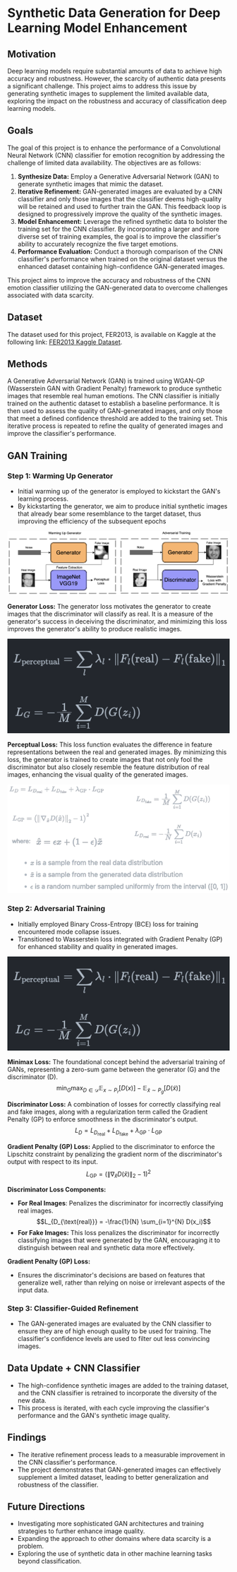 # Synthetic Data Generation for Deep Learning Model Enhancement

## Motivation

Deep learning models require substantial amounts of data to achieve high accuracy and robustness. However, the scarcity of authentic data presents a significant challenge. This project aims to address this issue by generating synthetic images to supplement the limited available data, exploring the impact on the robustness and accuracy of classification deep learning models.

## Goals

The goal of this project is to enhance the performance of a Convolutional Neural Network (CNN) classifier for emotion recognition by addressing the challenge of limited data availability. The objectives are as follows:

1. **Synthesize Data:** Employ a Generative Adversarial Network (GAN) to generate synthetic images that mimic the dataset. 
2. **Iterative Refinement:** GAN-generated images are evaluated by a CNN classifier and only those images that the classifier deems high-quality will be retained and used to further train the GAN. This feedback loop is designed to progressively improve the quality of the synthetic images.
3. **Model Enhancement:** Leverage the refined synthetic data to bolster the training set for the CNN classifier. By incorporating a larger and more diverse set of training examples, the goal is to improve the classifier's ability to accurately recognize the five target emotions.
4. **Performance Evaluation:** Conduct a thorough comparison of the CNN classifier's performance when trained on the original dataset versus the enhanced dataset containing high-confidence GAN-generated images. 

This project aims to improve the accuracy and robustness of the CNN emotion classifier utilizing the GAN-generated data to overcome challenges associated with data scarcity.

## Dataset
The dataset used for this project, FER2013, is available on Kaggle at the following link: [FER2013 Kaggle Dataset](https://www.kaggle.com/datasets/msambare/fer2013).

## Methods

A Generative Adversarial Network (GAN) is trained using WGAN-GP (Wasserstein GAN with Gradient Penalty) framework to produce synthetic images that resemble real human emotions. The CNN classifier is initially trained on the authentic dataset to establish a baseline performance. It is then used to assess the quality of GAN-generated images, and only those that meet a defined confidence threshold are added to the training set. This iterative process is repeated to refine the quality of generated images and improve the classifier's performance.

## GAN Training

### Step 1: Warming Up Generator

- Initial warming up of the generator is employed to kickstart the GAN's learning process.
- By kickstarting the generator, we aim to produce initial synthetic images that already bear some resemblance to the target dataset, thus improving the efficiency of the subsequent epochs

![Figure 1](Figures/Figure1.png)

**Generator Loss:**
The generator loss motivates the generator to create images that the discriminator will classify as real. It is a measure of the generator's success in deceiving the discriminator, and minimizing this loss improves the generator's ability to produce realistic images.

![Figure 2](Figures/Figure2.png)


**Perceptual Loss:**
This loss function evaluates the difference in feature representations between the real and generated images. By minimizing this loss, the generator is trained to create images that not only fool the discriminator but also closely resemble the feature distribution of real images, enhancing the visual quality of the generated images.


![Figure 3](Figures/Figure3-removebg-preview.png)


### Step 2: Adversarial Training

- Initially employed Binary Cross-Entropy (BCE) loss for training encountered mode collapse issues.
- Transitioned to Wasserstein loss integrated with Gradient Penalty (GP) for enhanced stability and quality in generated images.

![Figure 2](Figures/Figure2.png)

**Minimax Loss:**
The foundational concept behind the adversarial training of GANs, representing a zero-sum game between the generator (G) and the discriminator (D).
$$\min_G \max_{D \in \mathcal{D}} \mathbb{E}_{x \sim P_r} [D(x)] - \mathbb{E}_{\tilde{x} \sim P_g} [D(\tilde{x})]$$

**Discriminator Loss:**
A combination of losses for correctly classifying real and fake images, along with a regularization term called the Gradient Penalty (GP) to enforce smoothness in the discriminator's output.
$$L_D = L_{D_{\text{real}}} + L_{D_{\text{fake}}} + \lambda_{\text{GP}} \cdot L_{\text{GP}}$$

**Gradient Penalty (GP) Loss:**
Applied to the discriminator to enforce the Lipschitz constraint by penalizing the gradient norm of the discriminator's output with respect to its input.
$$L_{\text{GP}} = \left(\left\lVert \nabla_{\hat{x}} D(\hat{x}) \right\rVert_2 - 1\right)^2$$

**Discriminator Loss Components:**
- **For Real Images**: Penalizes the discriminator for incorrectly classifying real images.
  $$L_{D_{\text{real}}} = -\frac{1}{N} \sum_{i=1}^{N} D(x_i)$$
- **For Fake Images:** This loss penalizes the discriminator for incorrectly classifying images that were generated by the GAN, encouraging it to distinguish between real and synthetic data more effectively.

**Gradient Penalty (GP) Loss:**
- Ensures the discriminator's decisions are based on features that generalize well, rather than relying on noise or irrelevant aspects of the input data.

### Step 3: Classifier-Guided Refinement

- The GAN-generated images are evaluated by the CNN classifier to ensure they are of high enough quality to be used for training. The classifier's confidence levels are used to filter out less convincing images.

## Data Update + CNN Classifier

- The high-confidence synthetic images are added to the training dataset, and the CNN classifier is retrained to incorporate the diversity of the new data.
- This process is iterated, with each cycle improving the classifier's performance and the GAN's synthetic image quality.

## Findings

- The iterative refinement process leads to a measurable improvement in the CNN classifier's performance.
- The project demonstrates that GAN-generated images can effectively supplement a limited dataset, leading to better generalization and robustness of the classifier.

## Future Directions

- Investigating more sophisticated GAN architectures and training strategies to further enhance image quality.
- Expanding the approach to other domains where data scarcity is a problem.
- Exploring the use of synthetic data in other machine learning tasks beyond classification.
